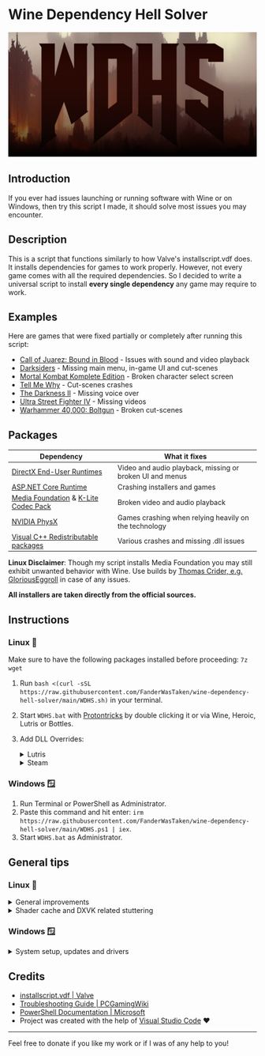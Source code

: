 # Wine Dependency Hell Solver

![logo](WDHS.png)

## Introduction

If you ever had issues launching or running software with Wine or on Windows, then try this script I made, it should solve most issues you may encounter.

## Description

This is a script that functions similarly to how Valve's installscript.vdf does. It installs dependencies for games to work properly. However, not every game comes with all the required dependencies. So I decided to write a universal script to install **every single dependency** any game may require to work.

## Examples

Here are games that were fixed partially or completely after running this script:

- [Call of Juarez: Bound in Blood](https://github.com/ValveSoftware/Proton/issues/1831) - Issues with sound and video playback
- [Darksiders](https://github.com/ValveSoftware/Proton/issues/264) - Missing main menu, in-game UI and cut-scenes
- [Mortal Kombat Komplete Edition](https://github.com/ValveSoftware/Proton/issues/1185) - Broken character select screen
- [Tell Me Why](https://github.com/ValveSoftware/Proton/issues/6829) - Cut-scenes crashes
- [The Darkness II](https://github.com/ValveSoftware/Proton/issues/563) - Missing voice over
- [Ultra Street Fighter IV](https://github.com/ValveSoftware/Proton/issues/345) - Missing videos
- [Warhammer 40,000: Boltgun](https://github.com/ValveSoftware/Proton/issues/6795) - Broken cut-scenes

## Packages

| Dependency                                                                                                                    | What it fixes                                            |
| ----------------------------------------------------------------------------------------------------------------------------- | -------------------------------------------------------- |
| [DirectX End-User Runtimes](https://www.microsoft.com/en-us/download/details.aspx?id=8109)                                    | Video and audio playback, missing or broken UI and menus |
| [ASP.NET Core Runtime](https://dotnet.microsoft.com/en-us/download)                                                           | Crashing installers and games                            |
| [Media Foundation](https://github.com/z0z0z/mf-installcab) & [K-Lite Codec Pack](https://codecguide.com/about_kl.htm)         | Broken video and audio playback                          |
| [NVIDIA PhysX](https://www.nvidia.com/en-us/drivers/physx/9_09_0428/physx_9-09-0428_whql/)                                    | Games crashing when relying heavily on the technology    |
| [Visual C++ Redistributable packages](https://learn.microsoft.com/en-US/cpp/windows/latest-supported-vc-redist?view=msvc-170) | Various crashes and missing .dll issues                  |

**Linux Disclaimer**: Though my script installs Media Foundation you may still exhibit unwanted behavior with Wine. Use builds by [Thomas Crider, e.g. GloriousEggroll](https://github.com/GloriousEggroll) in case of any issues.

**All installers are taken directly from the official sources.**

## Instructions

### Linux 🐧

Make sure to have the following packages installed before proceeding: `7z wget`

1. Run `bash <(curl -sSL https://raw.githubusercontent.com/FanderWasTaken/wine-dependency-hell-solver/main/WDHS.sh)` in your terminal.
2. Start `WDHS.bat` with [Protontricks](https://github.com/Matoking/protontricks) by double clicking it or via Wine, Heroic, Lutris or Bottles.
3. Add DLL Overrides:

   <details><summary>Lutris</summary>

   Go to settings for Wine runner and add this command prefix: `env WINEDLLOVERRIDES="quartz,wmp,devenum,Unarc,ISDone=n"`

   </details>

   <details><summary>Steam</summary>

   Add launch option for your game: `env WINEDLLOVERRIDES="quartz,wmp,devenum,Unarc,ISDone=n" %command%`

   </details>

### Windows 🪟

1. Run Terminal or PowerShell as Administrator.
2. Paste this command and hit enter: `irm https://raw.githubusercontent.com/FanderWasTaken/wine-dependency-hell-solver/main/WDHS.ps1 | iex`.
3. Start `WDHS.bat` as Administrator.

## General tips

### Linux 🐧

<details><summary> General improvements</summary>

In case if you experience any issues with performance, be sure to check [this guide](https://linux-gaming.kwindu.eu/index.php?title=Improving_performance) out.

</details>

<details><summary> Shader cache and DXVK related stuttering</summary>

In order to minimize stuttering with Wine on Mesa below version 23.1, use [dxvk-async](https://github.com/Sporif/dxvk-async).

**Mesa 23.1 made GPL the default way of working with shaders. That means that there would be a severe reduction in stutters one could encounter while using DXVK for games. There is no need to use patched DXVK versions if you have newer Mesa.**

</details>

### Windows 🪟

<details><summary>System setup, updates and drivers</summary>

Make sure to run `dism /online /cleanup-image /checkhealth` in a Terminal or PowerShell as Administrator. This will fix any issues you have with your Windows install.

Don't change things that you don't fully understand the use of or don't know how to recover from these changes.

Install latest drivers from [AMD](https://www.amd.com/en/support), [NVIDIA](https://www.nvidia.com/download/index.aspx) or [Intel](https://www.intel.com/content/www/us/en/search.html#sort=relevancy&f:@tabfilter=[Downloads]&f:@stm_10385_en=[Graphics]) for your hardware, non-beta releases are recommended.

</details>

## Credits

- [installscript.vdf | Valve](https://partner.steamgames.com/doc/sdk/installscripts)
- [Troubleshooting Guide | PCGamingWiki](https://www.pcgamingwiki.com/wiki/Troubleshooting_guide)
- [PowerShell Documentation | Microsoft](https://learn.microsoft.com/en-us/powershell/?view=powershell-7.3)
- Project was created with the help of [Visual Studio Code](https://code.visualstudio.com/) ❤️

---

Feel free to donate if you like my work or if I was of any help to you!
